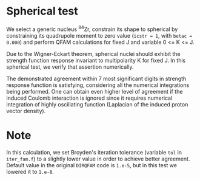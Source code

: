 # Spherical test
We select a generic nucleus <sup>84</sup>Zr, constrain its
shape to spherical by constraining its quadrupole
moment to zero value
(<code>icstr = 1</code>, with <code>betac = 0.000</code>)
and perform QFAM calculations
for fixed J and variable 0 <= K <= J.


Due to the Wigner-Eckart theorem, spherical nuclei
should exhibit the strength function response invariant to
multipolarity K for fixed J. In this spherical test,
we verify that assertion numerically.


The demonstrated agreement within 7 most significant digits in
strength response function is satisfying, considering all the
numerical integrations being performed. One can obtain even higher
level of agreement if the induced Coulomb interaction is ignored since
it requires numerical integration of highly oscillating function
(Laplacian of the induced proton vector density).



# Note
In this calculation, we set Broyden's iteration tolerance
(variable <code>tol</code> in <code>iter_fam.f</code>) to
a slightly lower value in order to achieve better agreement.
Default value in the original <code>DIRQFAM</code> code is
<code>1.e-5</code>, but in this test we lowered it to
<code>1.e-8</code>.


